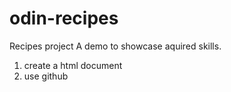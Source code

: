 # odin-recipes
Recipes project 
A demo to showcase aquired skills.
1. create a html document
2. use github